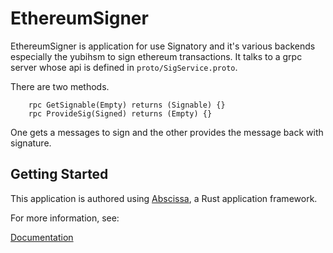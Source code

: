 # EthereumSigner

EthereumSigner is application for use Signatory and it's various backends especially the yubihsm to sign ethereum transactions. It talks to a grpc server whose api is defined in `proto/SigService.proto`.

There are two methods.

```
    rpc GetSignable(Empty) returns (Signable) {}
    rpc ProvideSig(Signed) returns (Empty) {}
```

One gets a messages to sign and the other provides the message back with signature.



## Getting Started

This application is authored using [Abscissa], a Rust application framework.

For more information, see:

[Documentation]

[Abscissa]: https://github.com/iqlusioninc/abscissa
[Documentation]: https://docs.rs/abscissa_core/
